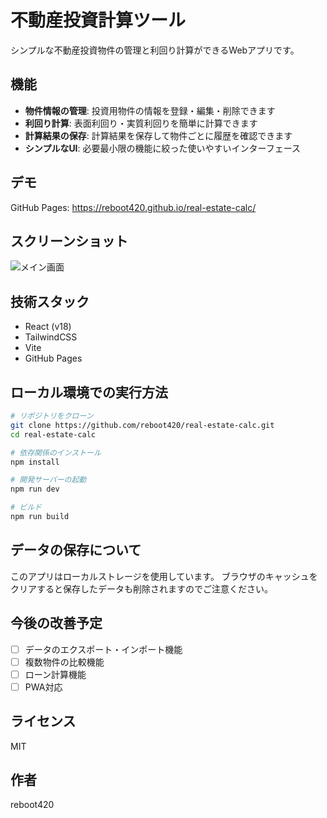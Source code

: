 # 不動産投資計算ツール

シンプルな不動産投資物件の管理と利回り計算ができるWebアプリです。

## 機能

- **物件情報の管理**: 投資用物件の情報を登録・編集・削除できます
- **利回り計算**: 表面利回り・実質利回りを簡単に計算できます
- **計算結果の保存**: 計算結果を保存して物件ごとに履歴を確認できます
- **シンプルなUI**: 必要最小限の機能に絞った使いやすいインターフェース

## デモ

GitHub Pages: https://reboot420.github.io/real-estate-calc/

## スクリーンショット

![メイン画面](./screenshots/main.png)

## 技術スタック

- React (v18)
- TailwindCSS
- Vite
- GitHub Pages

## ローカル環境での実行方法

```bash
# リポジトリをクローン
git clone https://github.com/reboot420/real-estate-calc.git
cd real-estate-calc

# 依存関係のインストール
npm install

# 開発サーバーの起動
npm run dev

# ビルド
npm run build
```

## データの保存について

このアプリはローカルストレージを使用しています。
ブラウザのキャッシュをクリアすると保存したデータも削除されますのでご注意ください。

## 今後の改善予定

- [ ] データのエクスポート・インポート機能
- [ ] 複数物件の比較機能
- [ ] ローン計算機能
- [ ] PWA対応

## ライセンス

MIT

## 作者

reboot420
